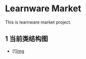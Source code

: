 # Learnware Market

This is learnware market project.


## 1 当前类结构图

* [!][img](./docs/_static/img/classes.png)

